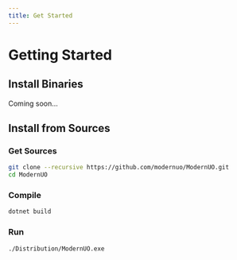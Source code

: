 ```yaml
---
title: Get Started
---
```


# Getting Started

## Install Binaries

Coming soon...

## Install from Sources

### Get Sources
```bash
git clone --recursive https://github.com/modernuo/ModernUO.git
cd ModernUO
```

### Compile
```bash
dotnet build
```

### Run
```bash
./Distribution/ModernUO.exe
```
